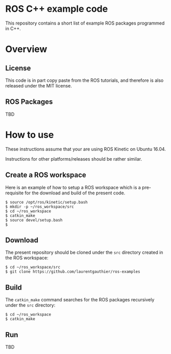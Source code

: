 # ROS C++ example code

This repository contains a short list of example ROS packages
programmed in C++.

# Overview

## License

This code is in part copy paste from the ROS tutorials, and therefore is also
released under the MIT license.

## ROS Packages

TBD

# How to use

These instructions assume that your are using ROS Kinetic on Ubuntu 16.04.

Instructions for other platforms/releases should be rather similar.

## Create a ROS workspace

Here is an example of how to setup a ROS workspace which is a pre-requisite
for the download and build of the present code.

    $ source /opt/ros/kinetic/setup.bash
    $ mkdir -p ~/ros_workspace/src
    $ cd ~/ros_workspace
    $ catkin_make
    $ source devel/setup.bash
    $ 

## Download

The present repository should be cloned under the `src` directory created
in the ROS workspace:

    $ cd ~/ros_workspace/src
    $ git clone https://github.com/laurentgauthier/ros-examples

## Build

The `catkin_make` command searches for the ROS packages recursively under the
`src` directory:

    $ cd ~/ros_workspace
    $ catkin_make

## Run

TBD
